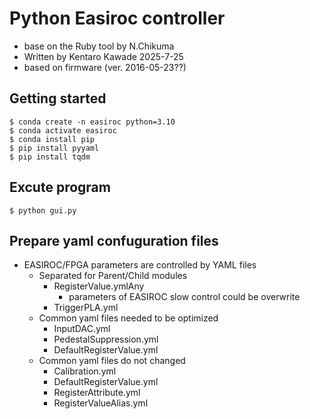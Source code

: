 # Python Easiroc controller
- base on the Ruby tool by N.Chikuma
- Written by Kentaro Kawade 2025-7-25
- based on firmware (ver. 2016-05-23??)

## Getting started
```console: Create environment
$ conda create -n easiroc python=3.10
$ conda activate easiroc
$ conda install pip
$ pip install pyyaml
$ pip install tqdm
```

## Excute program
```console: Open gui two modules controller
$ python gui.py
```

## Prepare yaml confuguration files
- EASIROC/FPGA parameters are controlled by YAML files
  - Separated for Parent/Child modules
    - RegisterValue.ymlAny 
      - parameters of EASIROC slow control could be overwrite
    - TriggerPLA.yml
  - Common yaml files needed to be optimized
    - InputDAC.yml
    - PedestalSuppression.yml
    - DefaultRegisterValue.yml
  - Common yaml files do not changed
    - Calibration.yml
    - DefaultRegisterValue.yml
    - RegisterAttribute.yml
    - RegisterValueAlias.yml
    